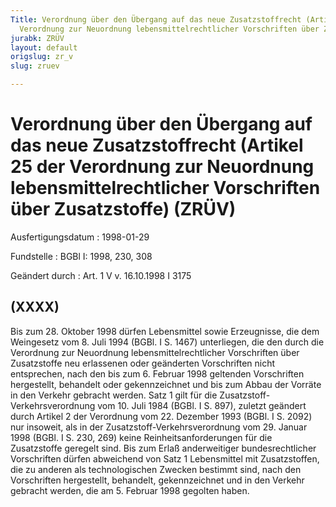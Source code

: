 ```yaml
---
Title: Verordnung über den Übergang auf das neue Zusatzstoffrecht (Artikel 25 der
  Verordnung zur Neuordnung lebensmittelrechtlicher Vorschriften über Zusatzstoffe)
jurabk: ZRÜV
layout: default
origslug: zr_v
slug: zruev

---
```


# Verordnung über den Übergang auf das neue Zusatzstoffrecht (Artikel 25 der Verordnung zur Neuordnung lebensmittelrechtlicher Vorschriften über Zusatzstoffe) (ZRÜV)

Ausfertigungsdatum
:   1998-01-29

Fundstelle
:   BGBl I: 1998, 230, 308

Geändert durch
:   Art. 1 V v. 16.10.1998 I 3175


## (XXXX)

Bis zum 28. Oktober 1998 dürfen Lebensmittel sowie Erzeugnisse, die dem Weingesetz vom 8. Juli 1994 (BGBl. I S. 1467) unterliegen, die den durch die Verordnung zur Neuordnung lebensmittelrechtlicher Vorschriften über Zusatzstoffe neu erlassenen oder geänderten Vorschriften nicht entsprechen, nach den bis zum 6. Februar 1998 geltenden Vorschriften hergestellt, behandelt oder gekennzeichnet und bis zum Abbau der Vorräte in den Verkehr gebracht werden. Satz 1 gilt für die Zusatzstoff-Verkehrsverordnung vom 10. Juli 1984 (BGBl. I S. 897), zuletzt geändert durch Artikel 2 der Verordnung vom 22. Dezember 1993 (BGBl. I S. 2092) nur insoweit, als in der Zusatzstoff-Verkehrsverordnung vom 29. Januar 1998 (BGBl. I S. 230, 269) keine Reinheitsanforderungen für die Zusatzstoffe geregelt sind. Bis zum Erlaß anderweitiger bundesrechtlicher Vorschriften dürfen abweichend von Satz 1 Lebensmittel mit Zusatzstoffen, die zu anderen als technologischen Zwecken bestimmt sind, nach den Vorschriften hergestellt, behandelt, gekennzeichnet und in den Verkehr gebracht werden, die am 5. Februar 1998 gegolten haben.

